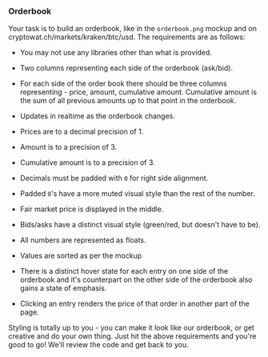### Orderbook

Your task is to build an orderbook, like in the `orderbook.png` mockup and on cryptowat.ch/markets/kraken/btc/usd. The requirements are as follows:

- You may not use any libraries other than what is provided.

- Two columns representing each side of the orderbook (ask/bid).

- For each side of the order book there should be three columns representing - price, amount, cumulative amount. Cumulative amount is the sum of all previous amounts up to that point in the orderbook.

- Updates in realtime as the orderbook changes.

- Prices are to a decimal precision of 1.

- Amount is to a precision of 3.

- Cumulative amount is to a precision of 3.

- Decimals must be padded with `0` for right side alignment.

- Padded `0`'s have a more muted visual style than the rest of the number.

- Fair market price is displayed in the middle.

- Bids/asks have a distinct visual style (green/red, but doesn't have to be).

- All numbers are represented as floats.

- Values are sorted as per the mockup

- There is a distinct hover state for each entry on one side of the orderbook and it's counterpart on the other side of the orderbook also gains a state of emphasis.

- Clicking an entry renders the price of that order in another part of the page.

Styling is totally up to you - you can make it look like our orderbook, or get creative and do your own thing. Just hit the above requirements and you're good to go! We'll review the code and get back to you.